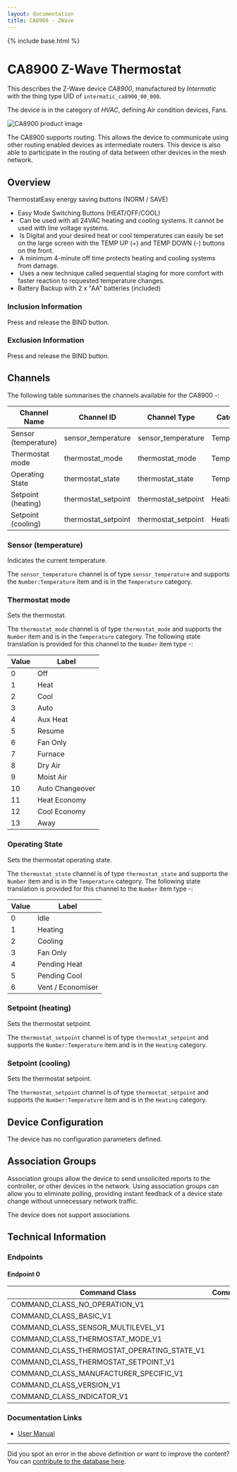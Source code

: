 ```yaml
---
layout: documentation
title: CA8900 - ZWave
---
```


{% include base.html %}

# CA8900 Z-Wave Thermostat
This describes the Z-Wave device *CA8900*, manufactured by *Intermatic* with the thing type UID of ```intermatic_ca8900_00_000```.

The device is in the category of *HVAC*, defining Air condition devices, Fans.

![CA8900 product image](https://opensmarthouse.org/zwavedatabase/388/image/)


The CA8900 supports routing. This allows the device to communicate using other routing enabled devices as intermediate routers.  This device is also able to participate in the routing of data between other devices in the mesh network.

## Overview

ThermostatEasy energy saving buttons (NORM / SAVE)

  * Easy Mode Switching Buttons (HEAT/OFF/COOL)
  *  Can be used with all 24VAC heating and cooling systems. It cannot be used with line voltage systems.
  *  Is Digital and your desired heat or cool temperatures can easily be set on the large screen with the TEMP UP (+) and TEMP DOWN (-) buttons on the front.
  *  A minimum 4-minute off time protects heating and cooling systems from damage.
  *  Uses a new technique called sequential staging for more comfort with faster reaction to requested temperature changes.
  * Battery Backup with 2 x "AA" batteries (included)

### Inclusion Information

Press and release the BIND button.

### Exclusion Information

Press and release the BIND button.

## Channels

The following table summarises the channels available for the CA8900 -:

| Channel Name | Channel ID | Channel Type | Category | Item Type |
|--------------|------------|--------------|----------|-----------|
| Sensor (temperature) | sensor_temperature | sensor_temperature | Temperature | Number:Temperature | 
| Thermostat mode | thermostat_mode | thermostat_mode | Temperature | Number | 
| Operating State | thermostat_state | thermostat_state | Temperature | Number | 
| Setpoint (heating) | thermostat_setpoint | thermostat_setpoint | Heating | Number:Temperature | 
| Setpoint (cooling) | thermostat_setpoint | thermostat_setpoint | Heating | Number:Temperature | 

### Sensor (temperature)
Indicates the current temperature.

The ```sensor_temperature``` channel is of type ```sensor_temperature``` and supports the ```Number:Temperature``` item and is in the ```Temperature``` category.

### Thermostat mode
Sets the thermostat.

The ```thermostat_mode``` channel is of type ```thermostat_mode``` and supports the ```Number``` item and is in the ```Temperature``` category.
The following state translation is provided for this channel to the ```Number``` item type -:

| Value | Label     |
|-------|-----------|
| 0 | Off |
| 1 | Heat |
| 2 | Cool |
| 3 | Auto |
| 4 | Aux Heat |
| 5 | Resume |
| 6 | Fan Only |
| 7 | Furnace |
| 8 | Dry Air |
| 9 | Moist Air |
| 10 | Auto Changeover |
| 11 | Heat Economy |
| 12 | Cool Economy |
| 13 | Away |

### Operating State
Sets the thermostat operating state.

The ```thermostat_state``` channel is of type ```thermostat_state``` and supports the ```Number``` item and is in the ```Temperature``` category.
The following state translation is provided for this channel to the ```Number``` item type -:

| Value | Label     |
|-------|-----------|
| 0 | Idle |
| 1 | Heating |
| 2 | Cooling |
| 3 | Fan Only |
| 4 | Pending Heat |
| 5 | Pending Cool |
| 6 | Vent / Economiser |

### Setpoint (heating)
Sets the thermostat setpoint.

The ```thermostat_setpoint``` channel is of type ```thermostat_setpoint``` and supports the ```Number:Temperature``` item and is in the ```Heating``` category.

### Setpoint (cooling)
Sets the thermostat setpoint.

The ```thermostat_setpoint``` channel is of type ```thermostat_setpoint``` and supports the ```Number:Temperature``` item and is in the ```Heating``` category.



## Device Configuration

The device has no configuration parameters defined.

## Association Groups

Association groups allow the device to send unsolicited reports to the controller, or other devices in the network. Using association groups can allow you to eliminate polling, providing instant feedback of a device state change without unnecessary network traffic.

The device does not support associations.
## Technical Information

### Endpoints

#### Endpoint 0

| Command Class | Comment |
|---------------|---------|
| COMMAND_CLASS_NO_OPERATION_V1| |
| COMMAND_CLASS_BASIC_V1| |
| COMMAND_CLASS_SENSOR_MULTILEVEL_V1| |
| COMMAND_CLASS_THERMOSTAT_MODE_V1| |
| COMMAND_CLASS_THERMOSTAT_OPERATING_STATE_V1| |
| COMMAND_CLASS_THERMOSTAT_SETPOINT_V1| |
| COMMAND_CLASS_MANUFACTURER_SPECIFIC_V1| |
| COMMAND_CLASS_VERSION_V1| |
| COMMAND_CLASS_INDICATOR_V1| |

### Documentation Links

* [User Manual](https://www.opensmarthouse.org/zwavedatabase/388/Intermatic-Thermostat-CA8900.pdf)

---

Did you spot an error in the above definition or want to improve the content?
You can [contribute to the database here](https://www.opensmarthouse.org/zwavedatabase/388).

